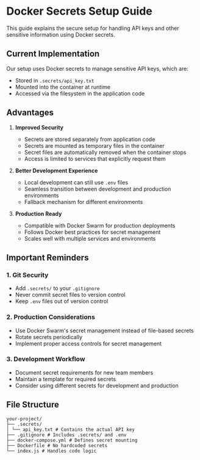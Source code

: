 # Docker Secrets Setup Guide

This guide explains the secure setup for handling API keys and other sensitive information using Docker secrets.

## Current Implementation

Our setup uses Docker secrets to manage sensitive API keys, which are:
- Stored in `.secrets/api_key.txt`
- Mounted into the container at runtime
- Accessed via the filesystem in the application code

## Advantages

1. **Improved Security**
   - Secrets are stored separately from application code
   - Secrets are mounted as temporary files in the container
   - Secret files are automatically removed when the container stops
   - Access is limited to services that explicitly request them

2. **Better Development Experience**
   - Local development can still use `.env` files
   - Seamless transition between development and production environments
   - Fallback mechanism for different environments

3. **Production Ready**
   - Compatible with Docker Swarm for production deployments
   - Follows Docker best practices for secret management
   - Scales well with multiple services and environments

## Important Reminders

### 1. Git Security
- Add `.secrets/` to your `.gitignore`
- Never commit secret files to version control
- Keep `.env` files out of version control

### 2. Production Considerations
- Use Docker Swarm's secret management instead of file-based secrets
- Rotate secrets periodically
- Implement proper access controls for secret management

### 3. Development Workflow
- Document secret requirements for new team members
- Maintain a template for required secrets
- Consider using different secrets for development and production

## File Structure 
```
your-project/
├── .secrets/
│ └── api_key.txt # Contains the actual API key
├── .gitignore # Includes .secrets/ and .env
├── docker-compose.yml # Defines secret mounting
├── Dockerfile # No hardcoded secrets
└── index.js # Handles code logic
```